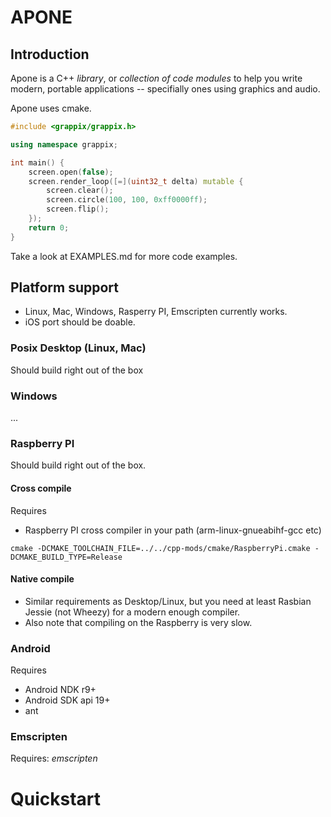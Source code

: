 # APONE

## Introduction

Apone is a C++ *library*, or *collection of code modules* to help you write modern, portable applications -- specifially ones using graphics and audio.

Apone uses cmake.

```c++
#include <grappix/grappix.h>

using namespace grappix;

int main() {
    screen.open(false);
    screen.render_loop([=](uint32_t delta) mutable {
        screen.clear();
        screen.circle(100, 100, 0xff0000ff);
        screen.flip();
    });
    return 0;
}
```

Take a look at EXAMPLES.md for more code examples.

## Platform support

* Linux, Mac, Windows, Rasperry PI, Emscripten currently works.
* iOS port should be doable.


### Posix Desktop (Linux, Mac)

Should build right out of the box

### Windows

...

### Raspberry PI

Should build right out of the box.

#### Cross compile

Requires

* Raspberry PI cross compiler in your path (arm-linux-gnueabihf-gcc etc)

`cmake -DCMAKE_TOOLCHAIN_FILE=../../cpp-mods/cmake/RaspberryPi.cmake -DCMAKE_BUILD_TYPE=Release`

#### Native compile

* Similar requirements as Desktop/Linux, but you need at least Rasbian Jessie (not Wheezy) for
  a modern enough compiler.
* Also note that compiling on the Raspberry is very slow.

### Android

Requires

* Android NDK r9+
* Android SDK api 19+
* ant

### Emscripten

Requires: *emscripten*

# Quickstart

```
```
